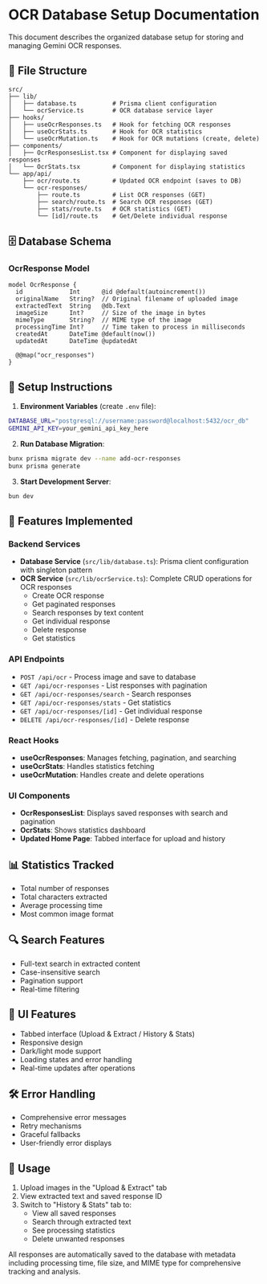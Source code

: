 # OCR Database Setup Documentation

This document describes the organized database setup for storing and managing Gemini OCR responses.

## 📁 File Structure

```
src/
├── lib/
│   ├── database.ts          # Prisma client configuration
│   └── ocrService.ts        # OCR database service layer
├── hooks/
│   ├── useOcrResponses.ts   # Hook for fetching OCR responses
│   ├── useOcrStats.ts       # Hook for OCR statistics
│   └── useOcrMutation.ts    # Hook for OCR mutations (create, delete)
├── components/
│   ├── OcrResponsesList.tsx # Component for displaying saved responses
│   └── OcrStats.tsx         # Component for displaying statistics
└── app/api/
    ├── ocr/route.ts         # Updated OCR endpoint (saves to DB)
    └── ocr-responses/
        ├── route.ts         # List OCR responses (GET)
        ├── search/route.ts  # Search OCR responses (GET)
        ├── stats/route.ts   # OCR statistics (GET)
        └── [id]/route.ts    # Get/Delete individual response
```

## 🗄️ Database Schema

### OcrResponse Model
```prisma
model OcrResponse {
  id             Int      @id @default(autoincrement())
  originalName   String?  // Original filename of uploaded image
  extractedText  String   @db.Text
  imageSize      Int?     // Size of the image in bytes
  mimeType       String?  // MIME type of the image
  processingTime Int?     // Time taken to process in milliseconds
  createdAt      DateTime @default(now())
  updatedAt      DateTime @updatedAt

  @@map("ocr_responses")
}
```

## 🔧 Setup Instructions

1. **Environment Variables** (create `.env` file):
```bash
DATABASE_URL="postgresql://username:password@localhost:5432/ocr_db"
GEMINI_API_KEY=your_gemini_api_key_here
```

2. **Run Database Migration**:
```bash
bunx prisma migrate dev --name add-ocr-responses
bunx prisma generate
```

3. **Start Development Server**:
```bash
bun dev
```

## 🚀 Features Implemented

### Backend Services
- **Database Service** (`src/lib/database.ts`): Prisma client configuration with singleton pattern
- **OCR Service** (`src/lib/ocrService.ts`): Complete CRUD operations for OCR responses
  - Create OCR response
  - Get paginated responses
  - Search responses by text content
  - Get individual response
  - Delete response
  - Get statistics

### API Endpoints
- `POST /api/ocr` - Process image and save to database
- `GET /api/ocr-responses` - List responses with pagination
- `GET /api/ocr-responses/search` - Search responses
- `GET /api/ocr-responses/stats` - Get statistics
- `GET /api/ocr-responses/[id]` - Get individual response
- `DELETE /api/ocr-responses/[id]` - Delete response

### React Hooks
- **useOcrResponses**: Manages fetching, pagination, and searching
- **useOcrStats**: Handles statistics fetching
- **useOcrMutation**: Handles create and delete operations

### UI Components
- **OcrResponsesList**: Displays saved responses with search and pagination
- **OcrStats**: Shows statistics dashboard
- **Updated Home Page**: Tabbed interface for upload and history

## 📊 Statistics Tracked
- Total number of responses
- Total characters extracted
- Average processing time
- Most common image format

## 🔍 Search Features
- Full-text search in extracted content
- Case-insensitive search
- Pagination support
- Real-time filtering

## 🎨 UI Features
- Tabbed interface (Upload & Extract / History & Stats)
- Responsive design
- Dark/light mode support
- Loading states and error handling
- Real-time updates after operations

## 🛠️ Error Handling
- Comprehensive error messages
- Retry mechanisms
- Graceful fallbacks
- User-friendly error displays

## 📝 Usage
1. Upload images in the "Upload & Extract" tab
2. View extracted text and saved response ID
3. Switch to "History & Stats" tab to:
   - View all saved responses
   - Search through extracted text
   - See processing statistics
   - Delete unwanted responses

All responses are automatically saved to the database with metadata including processing time, file size, and MIME type for comprehensive tracking and analysis.
